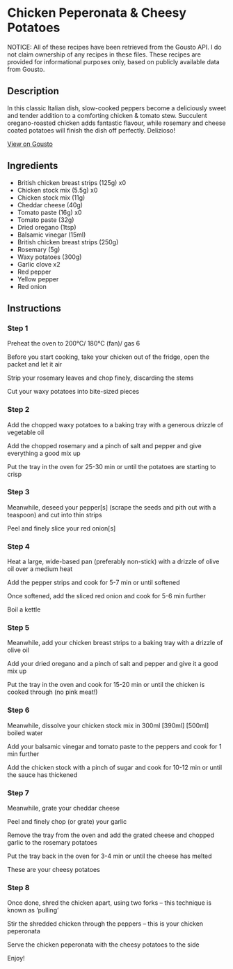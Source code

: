 # Chicken Peperonata & Cheesy Potatoes

NOTICE: All of these recipes have been retrieved from the Gousto API. I do not claim ownership of any recipes in these files. These recipes are provided for informational purposes only, based on publicly available data from Gousto.

## Description

In this classic Italian dish, slow-cooked peppers become a deliciously sweet and tender addition to a comforting chicken & tomato stew. Succulent oregano-roasted chicken adds fantastic flavour, while rosemary and cheese coated potatoes will finish the dish off perfectly. Delizioso!

[View on Gousto](https://www.gousto.co.uk/recipes/cookbook/chicken-peperonata-cheesy-potatoes)

## Ingredients

- British chicken breast strips (125g) x0
- Chicken stock mix (5.5g) x0
- Chicken stock mix (11g)
- Cheddar cheese (40g)
- Tomato paste (16g) x0
- Tomato paste (32g)
- Dried oregano (1tsp)
- Balsamic vinegar (15ml)
- British chicken breast strips (250g)
- Rosemary (5g)
- Waxy potatoes (300g)
- Garlic clove x2
- Red pepper
- Yellow pepper
- Red onion

## Instructions


### Step 1

Preheat the oven to 200°C/ 180°C (fan)/ gas 6

Before you start cooking, take your chicken out of the fridge, open the packet and let it air

Strip your rosemary leaves and chop finely, discarding the stems

Cut your waxy potatoes into bite-sized pieces


### Step 2

Add the chopped waxy potatoes to a baking tray with a generous drizzle of vegetable oil

Add the chopped rosemary and a pinch of salt and pepper and give everything a good mix up

Put the tray in the oven for 25-30 min or until the potatoes are starting to crisp


### Step 3

Meanwhile, deseed your pepper[s] (scrape the seeds and pith out with a teaspoon) and cut into thin strips

Peel and finely slice your red onion[s]


### Step 4

Heat a large, wide-based pan (preferably non-stick) with a drizzle of olive oil over a medium heat

Add the pepper strips and cook for 5-7 min or until softened

Once softened, add the sliced red onion and cook for 5-6 min further

Boil a kettle


### Step 5

Meanwhile, add your chicken breast strips<span class="text-danger"> </span>to a baking tray with a drizzle of olive oil

Add your dried oregano and a pinch of salt and pepper and give it a good mix up

Put the tray in the oven and cook for 15-20 min or until the chicken is cooked through (no pink meat!)


### Step 6

Meanwhile, dissolve your chicken stock mix in 300ml <span class="text-purple">[390ml]</span> <span class="text-danger">[500ml]</span> boiled water

Add your balsamic vinegar and tomato paste to the peppers and cook for 1 min further

Add the chicken stock with a pinch of sugar and cook for 10-12 min or until the sauce has thickened


### Step 7

Meanwhile, grate your cheddar cheese

Peel and finely chop (or grate) your garlic

Remove the tray from the oven and add the grated cheese and chopped garlic to the rosemary potatoes

Put the tray back in the oven for 3-4 min or until the cheese has melted

These are your cheesy potatoes

### Step 8

Once done, shred the chicken apart, using two forks – this technique is known as ‘pulling’

Stir the shredded chicken through the peppers – this is your chicken peperonata

Serve the chicken peperonata with the cheesy potatoes to the side

Enjoy!

